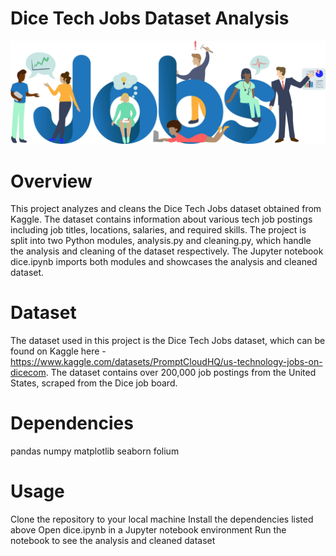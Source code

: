 # Dice Tech Jobs Dataset Analysis 
![alt text](https://github.com/harsh-jain101/2023Spr_projects/blob/main/42213888_2106777306306301_5707618916243603456_n.jpeg?raw=true)
# Overview
This project analyzes and cleans the Dice Tech Jobs dataset obtained from Kaggle. The dataset contains information about various tech job postings including job titles, locations, salaries, and required skills. The project is split into two Python modules, analysis.py and cleaning.py, which handle the analysis and cleaning of the dataset respectively. The Jupyter notebook dice.ipynb imports both modules and showcases the analysis and cleaned dataset.

# Dataset
The dataset used in this project is the Dice Tech Jobs dataset, which can be found on Kaggle here - https://www.kaggle.com/datasets/PromptCloudHQ/us-technology-jobs-on-dicecom. 
The dataset contains over 200,000 job postings from the United States, scraped from the Dice job board.

# Dependencies
pandas
numpy
matplotlib
seaborn
folium

# Usage
Clone the repository to your local machine
Install the dependencies listed above
Open dice.ipynb in a Jupyter notebook environment
Run the notebook to see the analysis and cleaned dataset
